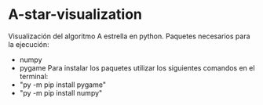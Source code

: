# A-star-visualization
Visualización del algoritmo A estrella en python. 
Paquetes necesarios para la ejecución:
- numpy
- pygame
Para instalar los paquetes utilizar los siguientes comandos en el terminal:
- "py -m pip install pygame"
- "py -m pip install numpy"
